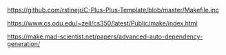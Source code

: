 https://github.com/rstinejr/C-Plus-Plus-Template/blob/master/Makefile.inc  

https://www.cs.odu.edu/~zeil/cs350/latest/Public/make/index.html  

https://make.mad-scientist.net/papers/advanced-auto-dependency-generation/